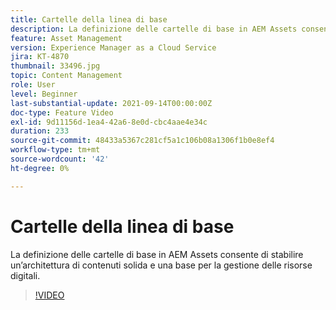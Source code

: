 ```yaml
---
title: Cartelle della linea di base
description: La definizione delle cartelle di base in AEM Assets consente di stabilire un’architettura di contenuti solida e una base per la gestione delle risorse digitali.
feature: Asset Management
version: Experience Manager as a Cloud Service
jira: KT-4870
thumbnail: 33496.jpg
topic: Content Management
role: User
level: Beginner
last-substantial-update: 2021-09-14T00:00:00Z
doc-type: Feature Video
exl-id: 9d11156d-1ea4-42a6-8e0d-cbc4aae4e34c
duration: 233
source-git-commit: 48433a5367c281cf5a1c106b08a1306f1b0e8ef4
workflow-type: tm+mt
source-wordcount: '42'
ht-degree: 0%

---
```


# Cartelle della linea di base

La definizione delle cartelle di base in AEM Assets consente di stabilire un’architettura di contenuti solida e una base per la gestione delle risorse digitali.

>[!VIDEO](https://video.tv.adobe.com/v/37334?quality=12&learn=on&captions=ita)
